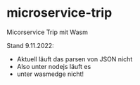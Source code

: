 # microservice-trip
Micorservice Trip mit Wasm

Stand 9.11.2022:
- Aktuell läuft das parsen von JSON nicht
- Also unter nodejs läuft es 
- unter wasmedge nicht!